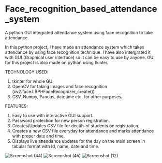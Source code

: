 # Face_recognition_based_attendance_system
A python GUI integrated attendance system using face recognition to take attendance.

In this python project, I have made an attendance system which takes attendance by using face recognition technique. I have also intergrated it with GUI
(Graphical user interface) so it can be easy to use by anyone. GUI for this project is also made on python using tkinter.

TECHNOLOGY USED:
1) tkinter for whole GUI
2) OpenCV for taking images and face recognition (cv2.face.LBPHFaceRecognizer_create())
3) CSV, Numpy, Pandas, datetime etc. for other purposes.

FEATURES:
1) Easy to use with interactive GUI support.
2) Password protection for new person registration.
3) Creates/Updates CSV file for deatils of students on registration.
4) Creates a new CSV file everyday for attendance and marks attendance with proper date and time.
5) Displays live attendance updates for the day on the main screen in tabular format with Id, name, date and time.


![Screenshot (44)](https://user-images.githubusercontent.com/86066653/185160167-3134a6e9-0ce3-4054-9fb1-6634f29945ba.png)
![Screenshot (45)](https://user-images.githubusercontent.com/86066653/185160266-25378b10-0723-426a-96ad-1288f719122b.png)
![Screenshot (12)](https://user-images.githubusercontent.com/86066653/185160402-891cc8d3-d563-4963-9f41-144fabeddffe.png)
